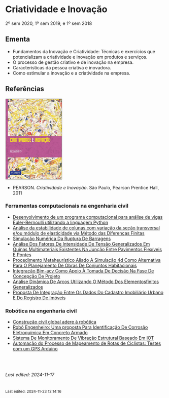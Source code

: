 # Criatividade e Inovação

2º sem 2020, 1º sem 2019, e 1º sem 2018

## Ementa

- Fundamentos da Inovação e Criatividade: Técnicas e exercícios que potencializam a criatividade e inovação em produtos e serviços.
- O processo de gestão criativo e de inovação na empresa. 
- Características da pessoa criativa e inovadora. 
- Como estimular a inovação e a criatividade na empresa.

## Referências

![](img/ideias.jpg)

- PEARSON. *Criatividade e Inovação*. São Paulo, Pearson Prentice Hall, 2011

### Ferramentas computacionais na engenharia civil

- [Desenvolvimento de um programa computacional para análise de vigas Euler-Bernoulli utilizando a linguagem Python](https://periodicos.ifpb.edu.br/index.php/principia/article/download/1271/809)
- [Análise da estabilidade de colunas com variação da seção transversal e/ou módulo de elasticidade via Método das Diferenças Finitas](https://periodicos.ifpb.edu.br/index.php/principia/article/download/2779/1114)
- [Simulação Numérica Da Ruptura De Barragens](https://acervodigital.ufpr.br/bitstream/handle/1884/40986/R%20-%20D%20-%20VALMEI%20ABREU%20JUNIOR.pdf)
- [Análise Dos Fatores De Intensidade De Tensão Generalizados Em Quinas Multimateriais Existentes Na Junção Entre Pavimentos Flexíveis E Pontes](https://acervodigital.ufpr.br/bitstream/handle/1884/62105/R%20-%20D%20-%20FILIPE%20FARIA%20FORNAZARI.pdf)
- [Procedimento Metaheurístico Aliado A Simulação 4d Como Alternativa Para O Planejamento De Obras De Conjuntos Habitacionais](https://acervodigital.ufpr.br/bitstream/handle/1884/63222/R%20-%20D%20-%20PEDRO%20HENRIQUE%20PINTO%20BEZERRA.pdf)
- [Integração Bim-acv Como Apoio À Tomada De Decisão Na Fase De Concepção De Projeto](https://www.acervodigital.ufpr.br/bitstream/handle/1884/62546/R%20-%20D%20-%20JULIANNA%20CRIPPA.pdf)
- [Análise Dinâmica De Arcos Utilizando O Método Dos Elementosfinitos Generalizados](https://acervodigital.ufpr.br/bitstream/handle/1884/61417/R%20-%20D%20-%20RAMON%20MACEDO%20CORREA.pdf)
- [Proposta De Integração Entre Os Dados Do Cadastro Imobiliário Urbano E Do Registro De Imóveis](https://acervodigital.ufpr.br/bitstream/handle/1884/53261/R%20-%20D%20-%20CAIO%20DOS%20ANJOS%20PAIVA.pdf)

### Robótica na engenharia civil

- [Construção civil global adere à robótica](https://www.cimentoitambe.com.br/massa-cinzenta/construcao-civil-global-adere-a-robotica/)
- [Robô Engenheiro: Uma proposta Para Identificação De Corrosão Eletroquímica Em Concreto Armado](http://sistemaolimpo.org/midias/uploads/986f31d9c67c1a5075a2f67df97ff4cc.pdf)
- [Sistema De Monitoramento De Vibração Estrutural Baseado Em IOT](http://lyceumonline.usf.edu.br/salavirtual/documentos/3100.pdf)
- [Automação do Processo de Mapeamento de Rotas de Ciclistas: Testes com um GPS Arduino](https://www.researchgate.net/publication/333351193_Automacao_do_Processo_de_Mapeamento_de_Rotas_de_Ciclistas_Testes_com_um_GPS_Arduino)


<br><br><br>*Last edited: 2024-11-17*






<br><sub>Last edited: 2024-11-23 12:14:16</sub>
